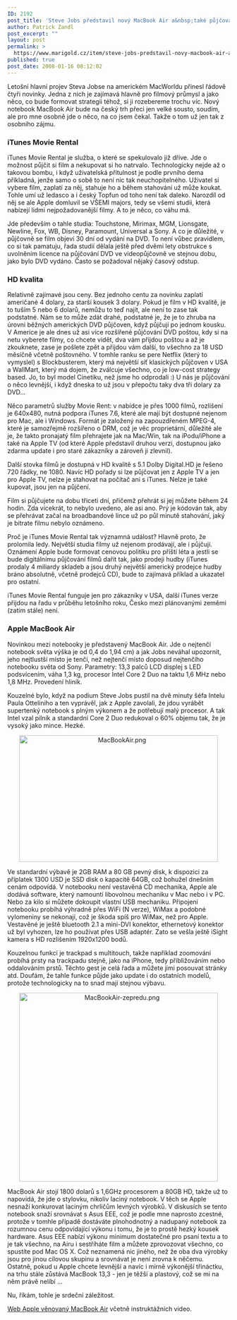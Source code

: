 ```yaml
---
ID: 2192
post_title: 'Steve Jobs představil nový MacBook Air a&nbsp;také půjčování filmů'
author: Patrick Zandl
post_excerpt: ""
layout: post
permalink: >
  https://www.marigold.cz/item/steve-jobs-predstavil-novy-macbook-air-a-take-pujcovani-filmu
published: true
post_date: 2008-01-16 08:12:02
---
```

Letošní hlavní projev Steva Jobse na americkém MacWorldu přinesl řádově čtyři novinky. Jedna z nich je zajímavá hlavně pro filmový průmysl a jako něco, co bude formovat strategii téhož, si ji rozebereme trochu víc. Nový notebook MacBook Air bude na český trh přeci jen velké sousto, soudím, ale pro mne osobně jde o něco, na co jsem čekal. Takže o tom už jen tak z osobního zájmu. 

<h3>iTunes Movie Rental</h3>

iTunes Movie Rental je služba, o které se spekulovalo již dříve. Jde o možnost půjčit si film a nekupovat si ho natrvalo. Technologicky nejde až o takovou bombu, i když uživatelská přítulnost je podle prvního dema příkladná, jenže samo o sobě to není nic tak neuchopitelného. Uživatel si vybere film, zaplatí za něj, stahuje ho a během stahování už může koukat. Tohle umí už ledasco a i český Topfun od toho není tak daleko. Narozdíl od něj se ale Apple domluvil se VŠEMI majors, tedy se všemi studii, která nabízejí lidmi nejpožadovanější filmy. A to je něco, co váhu má. 
<!--more-->
Jde především o tahle studia: Touchstone, Mirimax, MGM, Lionsgate, Newline, Fox, WB, Disney, Paramount, Universal a Sony. A co je důležité, v půjčovně se film objeví 30 dní od vydání na DVD. To není vůbec pravidlem, co si tak pamatuju, řada studií dělala ještě před dvěmi lety obstrukce s uvolněním licence na půjčování DVD ve videopůjčovně ve stejnou dobu, jako bylo DVD vydáno. Často se požadoval nějaký časový odstup. 

<h3>HD kvalita</h3>

Relativně zajímavé jsou ceny. Bez jednoho centu za novinku zaplatí američané 4 dolary, za starší kousek 3 dolary. Pokud je film v HD kvalitě, je to tuším 5 nebo 6 dolarů, nemůžu to teď najít, ale není to zase tak podstatné. Nám se to může zdát drahé, podstatné je, že je to zhruba na úrovni běžných amerických DVD půjčoven, když půjčují po jednom kousku. V Americe je ale dnes už asi více rozšířené půjčování DVD poštou, kdy si na netu vyberete filmy, co chcete vidět, dva vám přijdou poštou a až je zkouknete, zase je pošlete zpět a přijdou vám další, to všechno za 18 USD měsíčně včetně poštovného. V tomhle ranku se pere Netflix (který to vymyslel) s Blockbusterem, který má největší síť klasických půjčoven v USA a WallMart, který má dojem, že zválcuje všechno, co je low-cost strategy based. Jo, to byl model Cinetiku, než jsme ho odprodali :) U nás je půjčování o něco levnější, i když dneska to už jsou v přepočtu taky dva tři dolary za DVD... 

Něco parametrů služby Movie Rent: v nabídce je přes 1000 filmů, rozlišení je 640x480, nutná podpora iTunes 7.6, které ale mají být dostupné nejenom pro Mac, ale i Windows. Formát je založený na zapouzdřeném MPEG-4, které je samozřejmě rozšířeno o DRM, což je věc proprietární, důležité ale je, že takto pronajatý film přehrajete jak na Mac/Win, tak na iPodu/iPhone a také na Apple TV (od které Apple představil druhou verzi, dostupnou jako zdarma update i pro staré zákazníky a zároveň ji zlevnil).

Další stovka filmů je dostupná v HD kvalitě s 5.1 Dolby Digital.HD je řešeno 720 řádky, ne 1080. Navíc HD pořady si lze půjčovat jen z Apple TV a jen pro Apple TV, nelze je stahovat na počítač ani s iTunes. Nelze je také kupovat, jsou jen na půjčení. 

Film si půjčujete na dobu třiceti dní, přičemž přehrát si jej můžete během 24 hodin. Zda vícekrát, to nebylo uvedeno, ale asi ano. Prý je kódován tak, aby se přehrávat začal na broadbandové lince už po půl minutě stahování, jaký je bitrate filmu nebylo oznámeno. 

Proč je iTunes Movie Rental tak významná událost? Hlavně proto, že prolomila ledy. Největší studia filmy už nejenom prodávají, ale i půjčují. Oznámení Apple bude formovat cenovou politiku pro příští léta a jestli se bude digitálnímu půjčování filmů dařit tak, jako prodeji hudby (iTunes prodaly 4 miliardy skladeb a jsou druhý největší americký prodejce hudby bráno absolutně, včetně prodejců CD), bude to zajímavá příklad a ukazatel pro ostatní.

iTunes Movie Rental funguje jen pro zákazníky v USA, další iTunes verze přijdou na řadu v průběhu letošního roku, Česko mezi plánovanými zeměmi (zatím stále) není. 

<h3>Apple MacBook Air</h3>

Novinkou mezi notebooky je představený MacBook Air. Jde o nejtenčí notebook světa výška je od 0,4 do 1,94 cm) a jak Jobs neváhal upozornit, jeho nejtlustší místo je tenčí, než nejtenčí místo doposud nejtenčího notebooku světa od Sony. Parametry: 13,3 palců LCD displej s LED podsvícením, váha 1,3 kg, procesor Intel Core 2 Duo na taktu 1,6 MHz nebo 1,8 MHz. Provedení hliník.

Kouzelné bylo, když na podium Steve Jobs pustil na dvě minuty šéfa Intelu Paula Otteliniho a ten vyprávěl, jak z Apple zavolali, že jdou vyrábět supertenký notebook s plným výkonem a že potřebují malý procesor. A tak Intel vzal pilník a standardní Core 2 Duo redukoval o 60% objemu tak, že je vysoký jako mince. Hezké. 

<div style="text-align:center;"><img src="http://www.marigold.cz/wp-content/uploads//MacBookAir.png" alt="MacBookAir.png" border="0" width="450" height="287" /></div>

Ve standardní výbavě je 2GB RAM a 80 GB pevný disk, k dispozici za příplatek 1300 USD je SSD disk o kapacitě 64GB, což bohužel dnešním cenám odpovídá. V notebooku není vestavěná CD mechanika, Apple ale dodává software, který namountí libovolnou mechaniku v Mac nebo i v PC. Nebo za kilo si můžete dokoupit vlastní USB mechaniku. Připojení notebooku probíhá výhradně přes WiFi (N verze), WiMax a podobné vylomeniny se nekonají, což je škoda spíš pro WiMax, než pro Apple. Vestavěné je ještě bluetooth 2.1 a mini-DVI konektor, ethernetový konektor už byl vyhozen, lze ho používat přes USB adaptér. Zato se vešla ještě iSight kamera s HD rozlišením 1920x1200 bodů.  

Kouzelnou funkcí je trackpad s multitouch, takže například zoomování probíhá prsty na trackpadu stejně, jako na iPhone, tedy přibližováním nebo oddalováním prstů. Těchto gest je celá řada a můžete jimi posouvat stránky atd. Doufám, že tahle funkce půjde jako update i do ostatních modelů, protože technologicky na to snad mají stejnou výbavu. 

<div style="text-align:center;"><img src="http://www.marigold.cz/wp-content/uploads//MacBookAir-zepredu.png" alt="MacBookAir-zepredu.png" border="0" width="450" height="428" /></div>

MacBook Air stojí 1800 dolarů s 1,6GHz procesorem a 80GB HD, takže už to napovídá, že jde o stylovku, nikoliv laciný notebook. V těch se Apple nesnaží konkurovat laciným chrličům levných výrobků. V diskusích se tento notebook snaží srovnávat s Asus EEE, což je podle mne naprosto zcestné, protože v tomhle případě dostáváte plnohodnotný a nadupaný notebook za rozumnou cenu odpovídající výkonu i tomu, že je to prostě hezký kousek hardware. Asus EEE nabízí výkonu minimum dostatečné pro psaní textu a to je tak všechno, na Airu i sestříháte film a můžete zprovozovat všechno, co spustíte pod Mac OS X. Což neznamená nic jiného, než že oba dva výrobky jsou pro jinou cílovou skupinu a srovnávat je není zrovna k něčemu. Ostatně, pokud u Apple chcete levnější a navíc i mírně výkonější třináctku, na trhu stále zůstává MacBook 13,3 - jen je těžší a plastový, což se mi na něm právě nelíbí ... 

Nu, říkám, tohle je srdeční záležitost. 

<a href="http://www.apple.com/macbookair">Web Apple věnovaný MacBook Air</a> včetně instruktážních video.